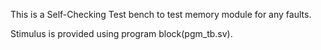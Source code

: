 This is a Self-Checking Test bench to test memory module for any faults.

Stimulus is provided using program block(pgm_tb.sv).
